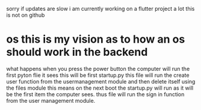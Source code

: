 sorry if updates are slow i am currently working on a flutter project a lot this is not on github

# os this is my vision as to how an os should work in the backend
what happens when you press the power button the computer will run the first pyton flie it sees this will be first startup.py
this file will run the create user function from the usermanagement module and then delete itself using the files module
this means on the next boot the startup.py will run as it will be the first item the computer sees.
thus file will run the sign in function from the user management module.
